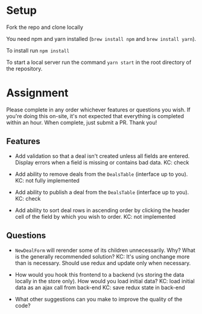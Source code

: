 # Setup

Fork the repo and clone locally

You need npm and yarn installed (`brew install npm` and `brew install yarn`).

To install run `npm install`

To start a local server run the command `yarn start` in the root directory of the repository.

# Assignment

Please complete in any order whichever features or questions you wish. If you're doing this on-site, it's not expected that everything is completed within an hour.  When complete, just submit a PR.  Thank you!

## Features

* Add validation so that a deal isn't created unless all fields are entered.  Display errors when a field is missing or contains bad data.
KC: check

* Add ability to remove deals from the `DealsTable` (interface up to you).
KC: not fully implemented

* Add ability to publish a deal from the `DealsTable` (interface up to you).
KC: check

* Add ability to sort deal rows in ascending order by clicking the header cell of the field by which you wish to order.
KC: not implemented

## Questions

* `NewDealForm` will rerender some of its children unnecessarily.  Why? What is the generally recommended solution?
KC: It's using onchange more than is necessary. Should use redux and update only when necessary.

* How would you hook this frontend to a backend (vs storing the data locally in the store only).  How would you load initial data?
KC: load initial data as an ajax call from back-end
KC: save redux state in back-end

* What other suggestions can you make to improve the quality of the code?


